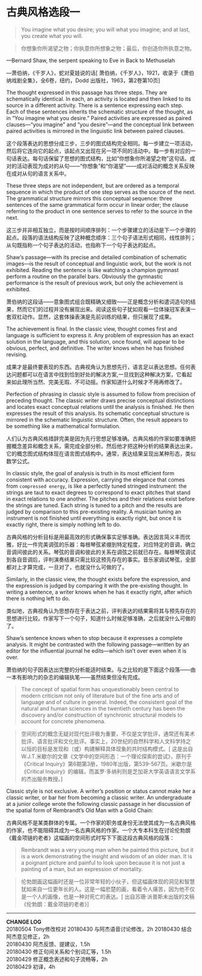 # 古典风格选段一

> You imagine what you desire; you will what you imagine; and at last, you create what you will.

> 你想象你所渴望之物；你执意你所想象之物；最后，你创造你所执意之物。

—Bernard Shaw, the serpent speaking to Eve in Back to Methuselah

—萧伯纳，《千岁人》，蛇对夏娃说的话[ 萧伯纳，《千岁人》，1921，收录于《萧伯纳戏剧全集》，全6卷，纽约，Dodd 出版社，1963，第2卷第10页]


The thought expressed in this passage has three steps. They are schematically identical. In each, an activity is located and then linked to its source in a different activity. There is a sentence expressing each step. Each of these sentences inherits the schematic structure of the thought, as in “You imagine what you desire.” Paired activities are expressed as paired clauses—“you imagine” and “you desire”—and the conceptual link between paired activities is mirrored in the linguistic link between paired clauses.

这个段落表达的思想分成三步，三步的图式结构完全相同。每一步建立一项活动，然后将它连向它的起点，该起点又出现在另一项不同的活动中。每一步有对应的一句话表达。每句话保留了思想的图式结构，比如“你想象你所渴望之物”这句话。成对的活动表现为成对的从句——“你想象”和“你渴望”——成对活动的概念关系反映在成对从句的语言关系中。

These three steps are not independent, but are ordered as a temporal sequence in which the product of one step serves as the source of the next. The grammatical structure mirrors this conceptual sequence: three sentences of the same grammatical form occur in linear order; the clause referring to the product in one sentence serves to refer to the source in the next.

这三步并非相互独立，而是按时间顺序排列：一个步骤建立的活动是下一个步骤的起点。段落的语法结构反映了这种概念顺序：三个句子语法形式相同，线性排列；从句既指称一个句子表达的活动，也指称下一个句子表达的起点。

Shaw’s passage—with its precise and detailed combination of schematic images—is the result of conceptual and linguistic work, but the work is not exhibited. Reading the sentence is like watching a champion gymnast perform a routine on the parallel bars. Obviously the gymnastic performance is the result of previous work, but only the achievement is exhibited.

萧伯纳的这段话——意象图式组合既精确又细致——正是概念分析和遣词造句的结果，然而它们的过程并没有展现出来。阅读这些句子犹如观看一位体操冠军表演一套双杠动作。显然，这套体操表演是先前训练的结果，但只展现了成果。

The achievement is final. In the classic view, thought comes first and language is sufficient to express it. Any problem of expression has an exact solution in the language, and this solution, once found, will appear to be obvious, perfect, and definitive. The writer knows when he has finished revising.

成果才是最终要表现的东西。古典视角认为思想先行，语言足以表达思想。任何表达问题都可以在语言中找到恰到好处的解决方案,一旦找到这种解决方案，它看起来如此理所当然、完美无瑕、不可动摇。作家知道什么时候才不用再修改了。

Perfection of phrasing in classic style is assumed to follow from precision of preceding thought. The classic writer draws precise conceptual distinctions and locates exact conceptual relations until the analysis is finished. He then expresses the result of this analysis. Its schematic conceptual structure is mirrored in the schematic linguistic structure. Often, the result appears to be something like a mathematical formulation.

人们认为古典风格措辞完美是因为先行思想足够准确。古典风格的作家如要准确把握概念差异和概念关系，需完成全部分析。然后他才把这种分析的结果表达出来，它的概念图式结构体现在语言图式结构中。通常，表达结果呈现出某种形态，类似数学公式。

In classic style, the goal of analysis is truth in its most efficient form consistent with accuracy. Expression, carrying the elegance that comes from `compressed energy`, is like a perfectly tuned stringed instrument: the strings are taut to exact degrees to correspond to exact pitches that stand in exact relations to one another. The pitches and their relations exist before the strings are tuned. Each string is tuned to a pitch and the results are judged by comparison to this pre-existing reality. A musician tuning an instrument is not finished until everything is exactly right, but once it is exactly right, there is simply nothing left to do.

古典风格的分析目标是用最高效的形式确保事实足够准确。表达因言简义丰而优雅，好比一件完美调弦的乐器：每根琴弦紧绷到特定程度，对应特定的音调，确立音调间彼此的关系。琴弦的音调和彼此的关系在调弦之前就已存在。每根琴弦调试到各自音调后，评判演奏结果只需比较这预先存在的事实。音乐家调试琴弦，全部都对上才算完成，一旦对了，也就没什么可做的了。

Similarly, in the classic view, the thought exists before the expression, and the expression is judged by comparing it with the pre-existing thought. In writing a sentence, a writer knows when he has it exactly right, after which there is nothing left to do.

类似地，古典视角认为思想存在于表达之前，评判表达的结果需将其与预先存在的思想进行比较。作家写下一个句子，知道什么时候足够准确，之后就没什么可做的了。

Shaw’s sentence knows when to stop because it expresses a complete analysis. It might be contrasted with the following passage—written by an editor for the influential journal he edits—which isn’t over even when it is over.

萧伯纳的句子因表达出完整的分析能适时结束。与之比较的是下面这个段落——由一本有影响力的杂志的编辑执笔——虽然结束但没有完成。

> The concept of spatial form has unquestionably been central to modern criticism not only of literature but of the fine arts and of language and of culture in general. Indeed, the consistent goal of the natural and human sciences in the twentieth century has been the discovery and/or construction of synchronic structural models to account for concrete phenomena.

> 空间形式的概念无疑对现代批评极为重要，不仅是文学批评，通常还有美术批评、语言批评和文化批评。事实上，20世纪的自然科学和人文科学持之以恒的目标是发现和（或）构建解释具体现象的共时结构模式。[ 这是出自W.J.T.米歇尔的文章《文学中的空间形态：一个理论探索的尝试》，原刊于《Critical Inquiry》第6期第3册，1980年出版，第539-567页。米歇尔是《Critical Inquiry》的编辑，而盖罗·多纳利则是芝加哥大学英语语言文学系的杰出服务教授。]

Classic style is not exclusive. A writer’s position or status cannot make her a classic writer, or bar her from becoming a classic writer. An undergraduate at a junior college wrote the following classic passage in her discussion of the spatial form of Rembrandt’s Old Man with a Gold Chain:

古典风格不是某类群体的专属。一个作家的职务或身份无法使其成为一名古典风格的作家，也不能阻碍其成为一名古典风格的作家。一个大专本科生在讨论伦勃朗《戴金项链的老者》这幅画的空间形式时写下下面这段古典风格的段落：

> Rembrandt was a very young man when he painted this picture, but it is a work demonstrating the insight and wisdom of an older man. It is a poignant picture and painful to look upon because it is not just a painting of a man, but an expression of mortality.

> 伦勃朗画这幅画时还是一位非常年轻的小伙子，但这幅画体现的洞见和智慧犹如来自一位更年长的人。这是一幅悲楚的画，看着令人痛苦，因为他不仅是一个人的画像，也是一种对死亡的表达。[ 出自苏珊·派普斯未出版的文稿《伦勃朗：戴金项链的老者》]

---
**CHANGE LOG**  
20180504 Tony修改校对
20180430 与阿杰语音讨论修改，2h
20180430 结合阿杰意见修正，2h  
20180430 阿杰反馈、提建议，1.5h  
20180430 修正句间关系和个别词汇等，1.5h  
20180429 修正概念表述和句子流畅等，2h  
20180429 初译，4h  